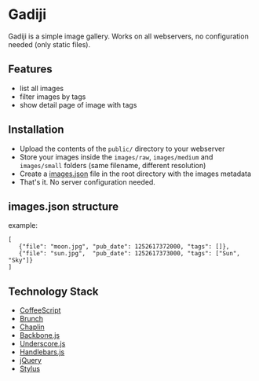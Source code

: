 # Gadiji
Gadiji is a simple image gallery.
Works on all webservers, no configuration needed (only static files).

## Features
* list all images
* filter images by tags
* show detail page of image with tags

## Installation
* Upload the contents of the ```public/``` directory to your webserver
* Store your images inside the ```images/raw```, ```images/medium``` and ```images/small``` folders (same filename, different resolution)
* Create a [images.json](#imagesjson-structure) file in the root directory with the images metadata
* That's it. No server configuration needed.

## images.json structure
example:
```
[
   {"file": "moon.jpg", "pub_date": 1252617372000, "tags": []},
   {"file": "sun.jpg",  "pub_date": 1252617373000, "tags": ["Sun", "Sky"]}
]
```

## Technology Stack
* [CoffeeScript](http://coffeescript.org)
* [Brunch](http://brunch.io)
* [Chaplin](https://github.com/chaplinjs/chaplin)
* [Backbone.js](http://documentcloud.github.com/backbone)
* [Underscore.js](http://documentcloud.github.com/underscore)
* [Handlebars.js](http://handlebarsjs.com)
* [jQuery](http://jquery.com)
* [Stylus](http://learnboost.github.com/stylus)
